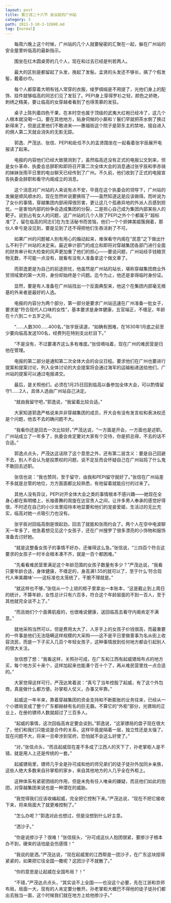 ```yaml
---
layout: post
title: 第三百二十六节 会议前的广州站
category: 3
path: 2011-3-10-3-32600.md
tag: [normal]
---
```


　　每周六晚上这个时候，广州站的几个人就要秘密的汇聚在一起，躲在广州站的安全屋里听临高的最新指示。

　　围坐在红木圆桌旁的几个人，现在和过去已经是判若两人。

　　最大的区别是都留起了头发，挽起了发髻。孟贤的头发还不够长，搞了个假发髻，戴着纱巾。

　　每个人都穿着大明有钱人常穿的衣服，绫罗绸缎是不用提了，光他们身上的配饰、挂件就够临高的同志们见了发狂了。PEPI身上穿得罗衫之轻，颜色之娇艳，刺绣之精美，要让临高的女穿越者看到了也得羡慕的发狂。

　　桌子上陈列着四色干果，在本时空也属于顶级的武夷大红袍已经冷了，这几个人根本就没喝一口。要在其他地方，贴身伺候的小厮和丫鬟们早就把茶水倒了换过新得来了，但是这里他们不敢进来——惠福街这个院子是郭东主的禁地，擅自进入的佣人第二天就会消失的无影无踪。

　　郭逸、严茂达、张信、PEPI和赴任不久的孟贤围坐在一起看着张宇辰展开电报读了起来。

　　电报的内容他们已经大致猜测到了，虽然临高还没有正式的电报公文到来，但是女仆革命、执委会总辞职和即将召开第二次全体大会的消息通过张宇辰和李赤骑的妹妹张雨平日里的电台聊天已经传到了广州。不久前，他们收到了正式的电报宣告执委会辞职和看守内阁成立的消息。

　　这个消息对广州站的人来说有点不安，毕竟在这个执委会的领导下，广州站的发展是顺风顺水的，现在忽然听说要换班了——虽然知道这是应该做得。而听说为了女仆的事情，穿越集团内部闹得很厉害，更让这几个孤悬异地的外派人员感到担忧。一是害怕内部的纷争会造成集团的分裂，二是担心自己成为集团内部某些人的靶子。说到占有女人的问题，这广州站的几个人除了PEPI之外个个都属于“超标准”了，留在临高的同志们在为生活秘书而苦恼，他们一个个娇婢美姬簇拥着，那伙人幸亏是没见到，要是见到了还不得把他们生吞活剥了不可。

　　如果广州的问题被人别有用心的煽动起来，难保看守内阁在“民意”之下做出什么不利于广州站的决定来。最近审计部门的成立和即将对穿越集团各部门进行全面的财务审计和大检查的风声更加重了他们的担心——要说问题，广州站经手钱粮货物无数，不可能一点没有，就看有没有人准备拿这个做文章了。

　　而郭逸更是为自己的前途担忧，他虽然是广州站的站长，堪称穿越集团商业外贸领域里的第一大将，身份却始终是个问题。迄今为止，他还是拿得临时身份证。

　　显然，要是有人准备在广州站找出一个反面典型来，他这个在集团内部毫无根基的外来者是最好的人选。

　　电报的内容分为两个部分，第一部分是要求广州站迅速在广州准备一批女子，要求是“符合现代人口味的女性”，基本要求是身体健康，五官端正，不缠足，年龄在十六到二十五岁之间。

　　“……人数300……400名，”张宇辰读道，“如确有困难，在1630年1月底之前至少要向临高发送100名，经费列在特别支出栏目下。”

　　“不是没有，不过要凑齐这么多有难度。”张信嘀咕着，现在广州的难民营是归他在管理。

　　电报的第二部分是通知第二次全体大会的会议日程。要求他们在广州也要进行提案和提案讨论，列入全体讨论的大会提案将会通过海军的运输船递送给他们，广州站的提案可以通过电报递交。

　　最后，是关照他们，必须在1月25日回到临高以备参加全体大会，可以酌情留守1……2人，具体人选由广州站自己决定。

　　“就由我留守吧，”郭逸说，“我留着比较合适。”

　　大家知道郭逸严格说来并非穿越集团的成员，开大会有没有发言权和表决权还是个问题，他去不去的确问题不大。

　　“我看你还是回去一次比较好。”严茂达说，“一方面是开会，一方面也是述职。广州站成立了一年多了，执委会肯定要对大家有个交待，你是抓总得，不去的话不合适。”

　　郭逸点点头，严茂达这话除了这个意思之外，还有第二层含义：要是自己回避不去，别人不会认为是投票权的问题，说不定反而会怀疑自己在广州站捣了什么鬼不敢回去述职。

　　张信也说：“我也赞同，至于留守，由我和PEPI留守就好了。”张信在广州站差不多就是总管的地位，方方面面都比较熟悉，有他留着就能应付的过来了。

　　其他人没有异议，PEPI对开全体大会之类的事情根本不感兴趣——她现在全身心都在紫明楼上，长袖善舞的周旋在达官贵人之间，让许多男人奉承的感觉好得很，不时还在自己的小沙龙里招待本地显要和他们的宠妾爱姬，生活过的无比充实，临高对她一点吸引力也没有。

　　张宇辰对回临高倒是很起劲，回去了就能和张雨约会了。两个人在空中电波聊天一年多了，他急着想见见这个女孩子，还在广州搜罗了很多漂亮的小饰物和服饰准备去讨好她。

　　“就是这整备女孩子的事情不好办，还催得这么急。”张信说，“三四百个符合这要求的女孩子一时半会根本凑不齐，就是一百个都困难。”

　　“先看看难民营里满足这个年龄范围的女孩子数量有多少？”严茂达说，“我看只要年龄合适，身体健康，不缠足的，身高满1.55的就可以了，至于什么‘符合现代人审美趣味’——这标准也太笼统了，干脆不理就是。”

　　“就这样也不够，”张信从一个上锁的柜子里拿出一本账本，“这是截止到上周日的统计，不算年龄，女性总计只有六百多，符合这个年龄层面的不到一百人，至于其他就完全谈不上了。”

　　“而且她们个个面黄肌瘦的，也很难说健康，送回临高去看守内阁肯定不满意。”

　　就地采购当然可以，但是费用太大了，人牙手上的女孩子价钱很高，而最重要的一件事是他们无法隐瞒这样规模的大采购——这不是平日里做善事为名从街上收容流民，而是一下子买入几百个年轻女孩子，这种事情放到任何地方都会引起别人的很大关注。

　　张信想了想：“我看这样，关照孙可成，在广东和江西有起威镖局布点的地方买，每个地方买十来个，这样加起来也能凑个百十个了，再从难民营里找一点合适的。”

　　大家觉得这样可行，严茂达笑着说：“真亏了当年控股了起威，有了这个外包商，真是做什么都方便。孙掌柜人仗义，办事又牢靠。”

　　起威这一年半来，靠着穿越集团的资金支持和不断膨胀的业务往来，已经从一个小镖局变成了整个广东都赫赫有名的巨无霸。不算它的“外柜”部分，光镖局的正业上，在册的镖师人数就超过了三百多人。

　　“起威的事情，这次回临高肯定要会谈到。”郭逸说，“这家镖局的盘子现在很大了，他们和我们只能说是合作的关系，这样毕竟是隔着一层，独立性还是太强了。现在问题不大，将来一旦牵涉到官府，恐怕就不会这么好使了。”

　　“对，”张信点头，“而且起威现在差不多成了江西人的天下了，孙老掌柜人是不错，就是用人上还是传统的一套。”

　　起威镖局里，镖师几乎全是孙可成和他的师兄弟们的徒子徒孙外加同乡亲族，这些人绝大多数来自孙掌柜的家乡，来自其他地方的人几乎全在外柜上。

　　这种体系有紧密团结的作用，但是未免有任人唯亲的嫌疑，而且他们如此的抱团，对穿越集团来说也是一种潜在的威胁。

　　“我觉得我们应该收编起威，完全把它控制下来。”严茂达说，“现在不把它接收下来，将来局面大了就更难控制了。”

　　“怎么办呢？”郭逸对此也想过，但是没想到什么好主意。

　　“洒沙子。”

　　“你是说掺沙子？很难！”张信摇头，“孙可成这伙人抱团很紧，要掺沙子根本办不到，硬来的话怕是会伤感情！”

　　“我说的是洒。”严茂达说，“现在起威里的江西帮是一团沙子，在广东这块捏得紧紧的，如果把它往全国一撒呢？这团沙子不就散了。”

　　“你的意思是让起威在全国布局？！”

　　“不错，”严茂达点点头，“其实谈不上全国——也没这个必要，先在江浙和京师布局，局面一大，现有的人肯定要分散开。孙老掌柜大概巴不得他的徒子徒孙们都出去独当一面，这个时候我们就在地方上给他掺沙子。”

